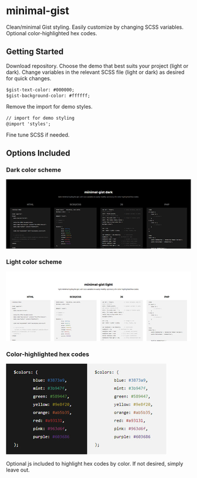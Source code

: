 # minimal-gist

Clean/minimal Gist styling. Easily customize by changing SCSS variables. Optional color-highlighted hex codes.

## Getting Started

Download repository. Choose the demo that best suits your project (light or dark). Change variables in the relevant SCSS file (light or dark) as desired for quick changes. 

```
$gist-text-color: #000000;
$gist-background-color: #ffffff;
```

Remove the import for demo styles. 

```
// import for demo styling 
@import 'styles';
```

Fine tune SCSS if needed. 

## Options Included

### Dark color scheme

![Dark color scheme](https://github.com/ash-dev/minimal-gist/blob/master/images/demo-dark.jpg?raw=true)

### Light color scheme

![Light color scheme](https://github.com/ash-dev/minimal-gist/blob/master/images/demo-light.jpg?raw=true)

### Color-highlighted hex codes

![Color-highlighted hex codes](https://github.com/ash-dev/minimal-gist/blob/master/images/color-hightlight.jpg?raw=true)

Optional js included to highlight hex codes by color. If not desired, simply leave out.
